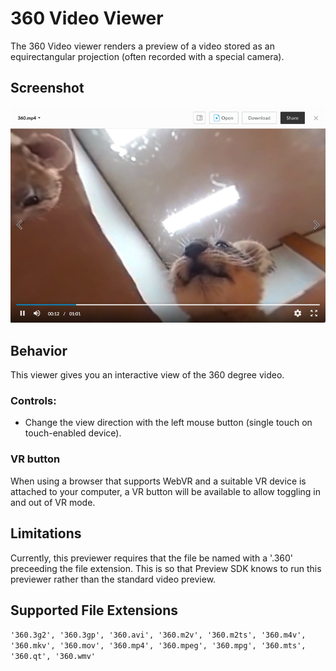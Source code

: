 # 360 Video Viewer

The 360 Video viewer renders a preview of a video stored as an equirectangular projection (often recorded with a special camera).

## Screenshot

<img src=./images/video360.png />

## Behavior

This viewer gives you an interactive view of the 360 degree video.

### Controls:
* Change the view direction with the left mouse button (single touch on touch-enabled device).

### VR button
When using a browser that supports WebVR and a suitable VR device is attached to your computer, a VR button will be available to allow toggling in and out of VR mode.

## Limitations

Currently, this previewer requires that the file be named with a '.360' preceeding the file extension. This is so that Preview SDK knows to run this previewer rather than the standard video preview.

## Supported File Extensions

`'360.3g2', '360.3gp', '360.avi', '360.m2v', '360.m2ts', '360.m4v', '360.mkv', '360.mov', '360.mp4', '360.mpeg', '360.mpg', '360.mts', '360.qt', '360.wmv'`

